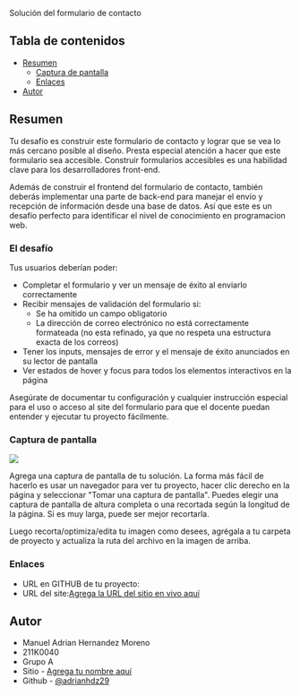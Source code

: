 Solución del formulario de contacto

## Tabla de contenidos

- [Resumen](#resumen)
  - [Captura de pantalla](#captura-de-pantalla)
  - [Enlaces](#enlaces)
- [Autor](#autor)

## Resumen

Tu desafío es construir este formulario de contacto y lograr que se vea lo más cercano posible al diseño. Presta especial atención a hacer que este formulario sea accesible. Construir formularios accesibles es una habilidad clave para los desarrolladores front-end. 

Además de construir el frontend del formulario de contacto, también deberás implementar una parte de back-end para manejar el envío y recepción de información desde una base de datos. Así que este es un desafío perfecto para identificar el nivel de conocimiento en programacion web.

### El desafío

Tus usuarios deberían poder:

- Completar el formulario y ver un mensaje de éxito al enviarlo correctamente
- Recibir mensajes de validación del formulario si:
  - Se ha omitido un campo obligatorio
  - La dirección de correo electrónico no está correctamente formateada (no esta refinado, ya que no respeta una estructura exacta de los correos)
- Tener los inputs, mensajes de error y el mensaje de éxito anunciados en su lector de pantalla
- Ver estados de hover y focus para todos los elementos interactivos en la página

Asegúrate de documentar tu configuración y cualquier instrucción especial para el uso o acceso al site del formulario  para que el docente puedan entender y ejecutar tu proyecto fácilmente.

### Captura de pantalla

![](./img/screenshot.jpg)

Agrega una captura de pantalla de tu solución. La forma más fácil de hacerlo es usar un navegador para ver tu proyecto, hacer clic derecho en la página y seleccionar "Tomar una captura de pantalla". Puedes elegir una captura de pantalla de altura completa o una recortada según la longitud de la página. Si es muy larga, puede ser mejor recortarla.


Luego recorta/optimiza/edita tu imagen como desees, agrégala a tu carpeta de proyecto y actualiza la ruta del archivo en la imagen de arriba.


### Enlaces

- URL en GITHUB de tu proyecto:
- URL del site:[Agrega la URL del sitio en vivo aquí](https://your-live-site-url.com)

## Autor
- Manuel Adrian Hernandez Moreno
- 211K0040
- Grupo A
- Sitio  - [Agrega tu nombre aquí](https://www.your-site.com)
- Github - [@adrianhdz29](https://https://github.com/tuusuario)
